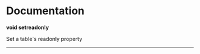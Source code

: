 # Documentation

**void setreadonly**

Set a table's readonly property

-------------------------------

